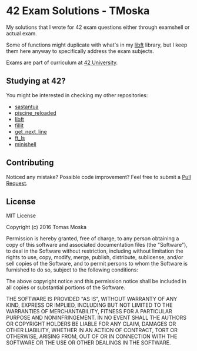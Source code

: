 42 Exam Solutions - TMoska
===

My solutions that I wrote for 42 exam questions either through examshell or actual exam.

Some of functions might duplicate with what's in my [libft](https://www.github.com/TMoska/libft) library, but I keep them here anyway to specifically address the exam subjects.

Exams are part of curriculum at [42 University](https://www.42.us.org).

Studying at 42?
---

You might be interested in checking my other repositories:
- [sastantua](https://github.com/TMoska/sastantua)
- [piscine_reloaded](https://github.com/TMoska/piscine_reloaded)
- [libft](https://www.github.com/TMoska/libft)
- [fillit](https://www.github.com/TMoska/fillit)
- [get_next_line](https://github.com/TMoska/get_next_line)
- [ft_ls](https://github.com/TMoska/ft_ls)
- [minishell](https://github.com/TMoska/minishell)

Contributing
---

Noticed any mistake? Possible code improvement? Feel free to submit a [Pull Request](https://github.com/TMoska/42_exams/pulls).

License
---

MIT License

Copyright (c) 2016 Tomas Moska

Permission is hereby granted, free of charge, to any person obtaining a copy
of this software and associated documentation files (the "Software"), to deal
in the Software without restriction, including without limitation the rights
to use, copy, modify, merge, publish, distribute, sublicense, and/or sell
copies of the Software, and to permit persons to whom the Software is
furnished to do so, subject to the following conditions:

The above copyright notice and this permission notice shall be included in all
copies or substantial portions of the Software.

THE SOFTWARE IS PROVIDED "AS IS", WITHOUT WARRANTY OF ANY KIND, EXPRESS OR
IMPLIED, INCLUDING BUT NOT LIMITED TO THE WARRANTIES OF MERCHANTABILITY,
FITNESS FOR A PARTICULAR PURPOSE AND NONINFRINGEMENT. IN NO EVENT SHALL THE
AUTHORS OR COPYRIGHT HOLDERS BE LIABLE FOR ANY CLAIM, DAMAGES OR OTHER
LIABILITY, WHETHER IN AN ACTION OF CONTRACT, TORT OR OTHERWISE, ARISING FROM,
OUT OF OR IN CONNECTION WITH THE SOFTWARE OR THE USE OR OTHER DEALINGS IN THE
SOFTWARE.
